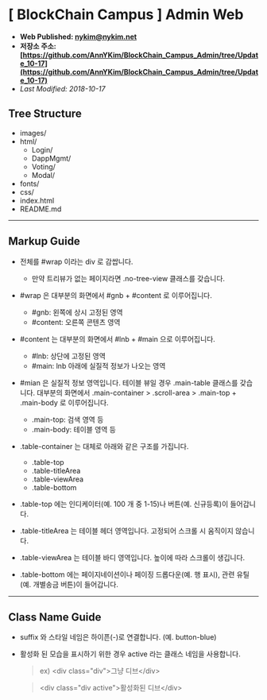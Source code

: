 # [ BlockChain Campus ] Admin Web

- **Web Published: nykim@nykim.net**
- **저장소 주소: [https://github.com/AnnYKim/BlockChain_Campus_Admin/tree/Update_10-17](https://github.com/AnnYKim/BlockChain_Campus_Admin/tree/Update_10-17)**
- _Last Modified: 2018-10-17_

## Tree Structure

- images/
- html/
  - Login/
  - DappMgmt/
  - Voting/
  - Modal/
- fonts/
- css/
- index.html
- README.md

---

## Markup Guide

- 전체를 #wrap 이라는 div 로 감쌉니다.
  - 만약 트리뷰가 없는 페이지라면 .no-tree-view 클래스를 갖습니다.
- #wrap 은 대부분의 화면에서 #gnb + #content 로 이루어집니다.
  - #gnb: 왼쪽에 상시 고정된 영역
  - #content: 오른쪽 콘텐츠 영역
- #content 는 대부분의 화면에서 #lnb + #main 으로 이루어집니다.
  - #lnb: 상단에 고정된 영역
  - #main: lnb 아래에 실질적 정보가 나오는 영역
- #mian 은 실질적 정보 영역입니다. 테이블 뷰일 경우 .main-table 클래스를 갖습니다. 대부분의 화면에서 .main-container > .scroll-area > .main-top + .main-body 로 이루어집니다.

  - .main-top: 검색 영역 등
  - .main-body: 테이블 영역 등

- .table-container 는 대체로 아래와 같은 구조를 가집니다.
  - .table-top
  - .table-titleArea
  - .table-viewArea
  - .table-bottom
- .table-top 에는 인디케이터(예. 100 개 중 1-15)나 버튼(예. 신규등록)이 들어갑니다.
- .table-titleArea 는 테이블 헤더 영역입니다. 고정되어 스크롤 시 움직이지 않습니다.
- .table-viewArea 는 테이블 바디 영역입니다. 높이에 따라 스크롤이 생깁니다.
- .table-bottom 에는 페이지네이션이나 페이징 드롭다운(예. 행 표시), 관련 유틸(예. 개별송금 버튼)이 들어갑니다.

---

## Class Name Guide

- suffix 와 스타일 네임은 하이픈(-)로 연결합니다. (예. button-blue)
- 활성화 된 모습을 표시하기 위한 경우 active 라는 클래스 네임을 사용합니다.
  > ex)
  > &lt;div class="div">그냥 디브&lt;/div>
  
  > &lt;div class="div active">활성화된 디브&lt;/div>

